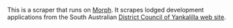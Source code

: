 This is a scraper that runs on [Morph](https://morph.io).  It scrapes lodged development applications from the South Australian [District Council of Yankalilla web site](https://www.yankalilla.sa.gov.au).
